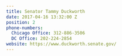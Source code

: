 ```yaml
---
title: Senator Tammy Duckworth
date: 2017-04-16 13:32:00 Z
position: 2
phone-numbers:
  Chicago Office: 312-886-3506
  DC Office: 202-224-2854
website: https://www.duckworth.senate.gov/
---
```


